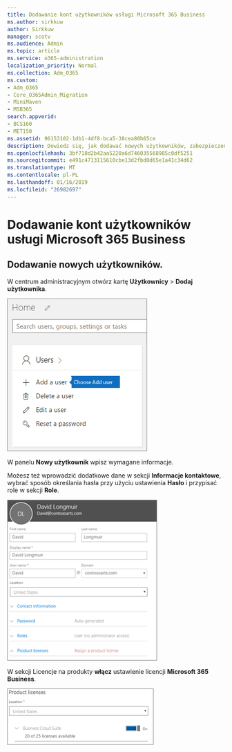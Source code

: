 ```yaml
---
title: Dodawanie kont użytkowników usługi Microsoft 365 Business
ms.author: sirkkuw
author: Sirkkuw
manager: scotv
ms.audience: Admin
ms.topic: article
ms.service: o365-administration
localization_priority: Normal
ms.collection: Adm_O365
ms.custom:
- Adm_O365
- Core_O365Admin_Migration
- MiniMaven
- MSB365
search.appverid:
- BCS160
- MET150
ms.assetid: 96153102-1db1-4df8-bca5-38cea80b65ce
description: Dowiedz się, jak dodawać nowych użytkowników, zabezpieczenia ich urządzeń i przypisać role w Microsoft 365 Business.
ms.openlocfilehash: 3bf718d2b42aa5220a6d746035568985c0df5251
ms.sourcegitcommit: e491c4713115610cbe13d2fbd0d65e1a41c34d62
ms.translationtype: MT
ms.contentlocale: pl-PL
ms.lasthandoff: 01/16/2019
ms.locfileid: "26982697"
---
```

# <a name="add-additional-users-to-microsoft-365-business"></a>Dodawanie kont użytkowników usługi Microsoft 365 Business

## <a name="add-new-users"></a>Dodawanie nowych użytkowników.

W centrum administracyjnym otwórz kartę **Użytkownicy** \> **Dodaj użytkownika**.
  
![Choose Add a user on the Users card in the admin center](media/55218f5b-899c-41cb-8486-8746fcef1748.png)
  
W panelu **Nowy użytkownik** wpisz wymagane informacje. 
  
Możesz też wprowadzić dodatkowe dane w sekcji **Informacje kontaktowe**, wybrać sposób określania hasła przy użyciu ustawienia **Hasło** i przypisać role w sekcji **Role**.
  
![Enter user information in the New user card](media/f04d39ca-48be-4868-8330-8552a4754c8b.png)
  
W sekcji Licencje na produkty **włącz** ustawienie licencji **Microsoft 365 Business**.
  
![Set the license setting to On position](media/7404f7f7-93bc-44a3-9ffb-4208b5b17402.png)
  

  


